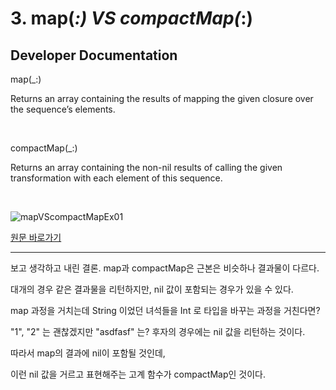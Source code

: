 # 3. map(_:) VS compactMap(_:)

## Developer Documentation
map(_:)

Returns an array containing the results of mapping the given closure over the sequence’s elements.

<br> 

compactMap(_:)

Returns an array containing the non-nil results of calling the given transformation with each element of this sequence.

<br>

![mapVScompactMapEx01](./mapVScompactMapEx01.png)

[원문 바로가기](https://hyerios.tistory.com/83)

---
보고 생각하고 내린 결론.
map과 compactMap은 근본은 비슷하나 결과물이 다르다.

대개의 경우 같은 결과물을 리턴하지만, nil 값이 포함되는 경우가 있을 수 있다.

map 과정을 거치는데 String 이었던 녀석들을 Int 로 타입을 바꾸는 과정을 거친다면?

"1", "2" 는 괜찮겠지만 "asdfasf" 는? 후자의 경우에는 nil 값을 리턴하는 것이다.

따라서 map의 결과에 nil이 포함될 것인데,

이런 nil 값을 거르고 표현해주는 고계 함수가 compactMap인 것이다.